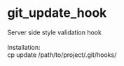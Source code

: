 # git_update_hook

Server side style validation hook<br>
<br>
Installation:<br>
cp update /path/to/project/.git/hooks/

